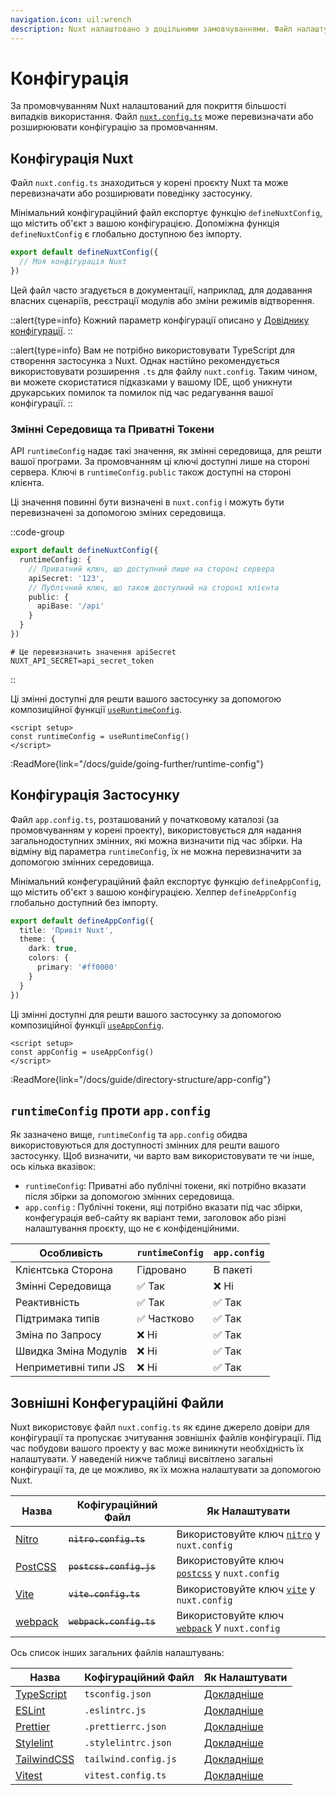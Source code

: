 ```yaml
---
navigation.icon: uil:wrench
description: Nuxt налаштовано з доцільними замовчуваннями. Файл налаштувань може перевизначити або розширити їх.
---
```


# Конфігурація

За промовчуванням Nuxt налаштований для покриття більшості випадків використання. Файл [`nuxt.config.ts`](/docs/guide/directory-structure/nuxt.config) може перевизначати або розширюювати конфігурацію за промовчанням.

## Конфігурація Nuxt

Файл `nuxt.config.ts` знаходиться у корені проєкту Nuxt та може перевизначати або розширювати поведінку застосунку.

Мінімальний конфігураційний файл експортує функцію `defineNuxtConfig`, що містить об'єкт з вашою конфігурацією. Допоміжна функція `defineNuxtConfig` є глобально доступною без імпорту.

```ts [nuxt.config.ts]
export default defineNuxtConfig({
  // Моя конфігурація Nuxt
})
```

Цей файл часто згадується в документації, наприклад, для додавання власних сценаріїв, реєстрації модулів або зміни режимів відтворення.

::alert{type=info}
Кожний параметр конфігурації описано у [Довіднику конфігурації](/docs/api/configuration/nuxt-config).
::

::alert{type=info}
Вам не потрібно використовувати TypeScript для створення застосунка з Nuxt. Однак настійно рекомендується використовувати розширення `.ts` для файлу `nuxt.config`. Таким чином, ви можете скористатися підказками у вашому IDE, щоб уникнути друкарських помилок та помилок під час редагування вашої конфігурації.
::

### Змінні Середовища та Приватні Токени

API `runtimeConfig` надає такі значення, як змінні середовища, для решти вашої програми. За промовчанням ці ключі доступні лише на стороні сервера. Ключі в `runtimeConfig.public` також доступні на стороні клієнта.

Ці значення повинні бути визначені в `nuxt.config` і можуть бути перевизначені за допомогою зміних середовища.

::code-group

```ts [nuxt.config.ts]
export default defineNuxtConfig({
  runtimeConfig: {
    // Приватний ключ, що доступний лише на стороні сервера
    apiSecret: '123',
    // Публічний ключ, що також доступний на стороні клієнта
    public: {
      apiBase: '/api'
    }
  }
})
```

```text [.env]
# Це перевизначить значення apiSecret
NUXT_API_SECRET=api_secret_token
```

::

Ці змінні доступні для решти вашого застосунку за допомогою композиційної функції [`useRuntimeConfig`](/docs/api/composables/use-runtime-config).

```vue [pages/index.vue]
<script setup>
const runtimeConfig = useRuntimeConfig()
</script>
```

:ReadMore{link="/docs/guide/going-further/runtime-config"}

## Конфігурація Застосунку

Файл `app.config.ts`, розташований у початковому каталозі (за промовчуванням у корені проекту), використовується для надання загальнодоступних змінних, які можна визначити під час збірки. На відміну від параметра `runtimeConfig`, їх не можна перевизначити за допомогою змінних середовища.

Мінімальний конфегураційний файл експортує функцію `defineAppConfig`, що містить об'єкт з вашою конфігурацією. Хелпер `defineAppConfig` глобально доступний без імпорту.

```ts [app.config.ts]
export default defineAppConfig({
  title: 'Привіт Nuxt',
  theme: {
    dark: true,
    colors: {
      primary: '#ff0000'
    }
  }
})
```

Ці змінні доступні для решти вашого застосунку за допомогою композиційної функції [`useAppConfig`](/docs/api/composables/use-app-config).

```vue [pages/index.vue]
<script setup>
const appConfig = useAppConfig()
</script>
```

:ReadMore{link="/docs/guide/directory-structure/app-config"}

## `runtimeConfig` проти `app.config`

Як зазначено вище, `runtimeConfig` та `app.config` обидва використовуються для доступності змінних для решти вашого застосунку. Щоб визначити, чи варто вам використовувати те чи інше, ось кілька вказівок:

- `runtimeConfig`: Приватні або публічні токени, які потрібно вказати після збірки за допомогою змінних середовища.
- `app.config` : Публічні токени, яці потрібно вказати під час збірки, конфегурація веб-сайту як варіант теми, заголовок або різні налаштування проєкту, що не є конфіденційними.

Особливість                    | `runtimeConfig` | `app.config`
-------------------------------|-----------------|-------------------
Клієнтська Сторона             | Гідровано       | В пакеті
Змінні Середовища              | ✅ Так          | ❌ Ні
Реактивність                   | ✅ Так          | ✅ Так
Підтримака типів               | ✅ Частково     | ✅ Так
Зміна по Запросу               | ❌ Ні           | ✅ Так
Швидка Зміна Модулів           | ❌ Ні           | ✅ Так
Неприметивні типи JS           | ❌ Ні           | ✅ Так

## Зовнішні Конфегураційні Файли

Nuxt використовує файл `nuxt.config.ts` як єдине джерело довіри для конфігурації та пропускає зчитування зовнішніх файлів конфігурації. Під час побудови вашого проекту у вас може виникнути необхідність їх налаштувати. У наведеній нижче таблиці висвітлено загальні конфігурації та, де це можливо, як їх можна налаштувати за допомогою Nuxt.

Назва                                         | Кофігураційний Файл     |  Як Налаштувати
|---------------------------------------------|-------------------------|-------------------------
| [Nitro](https://nitro.unjs.io/)             | ~~`nitro.config.ts`~~   | Використовуйте ключ [`nitro`](/docs/api/configuration/nuxt-config#nitro) у `nuxt.config`
| [PostCSS](https://postcss.org)              | ~~`postcss.config.js`~~ | Використовуйте ключ [`postcss`](/docs/api/configuration/nuxt-config#postcss) у `nuxt.config`
| [Vite](https://vitejs.dev)                  | ~~`vite.config.ts`~~    | Використовуйте ключ [`vite`](/docs/api/configuration/nuxt-config#vite) у `nuxt.config`
| [webpack](https://webpack.js.org/)          | ~~`webpack.config.ts`~~ | Використовуйте ключ [`webpack`](/docs/api/configuration/nuxt-config#webpack-1) У `nuxt.config`

Ось список інших загальних файлів налаштувань:

Назва                                         | Кофігураційний Файл     | Як Налаштувати
|---------------------------------------------|-------------------------|--------------------------
| [TypeScript](https://www.typescriptlang.org) | `tsconfig.json`         | [Докладніше](/docs/guide/concepts/typescript#nuxttsconfigjson)
| [ESLint](https://eslint.org)                | `.eslintrc.js`          | [Докладніше](https://eslint.org/docs/latest/user-guide/configuring/configuration-files)
| [Prettier](https://prettier.io)            | `.prettierrc.json`      | [Докладніше](https://prettier.io/docs/en/configuration.html)
| [Stylelint](https://stylelint.io)           | `.stylelintrc.json`     | [Докладніше](https://stylelint.io/user-guide/configure)
| [TailwindCSS](https://tailwindcss.com)      |  `tailwind.config.js`   | [Докладніше](https://tailwindcss.nuxtjs.org/tailwind/config/)
| [Vitest](https://vitest.dev)                | `vitest.config.ts`      | [Докладніше](https://vitest.dev/config/)
